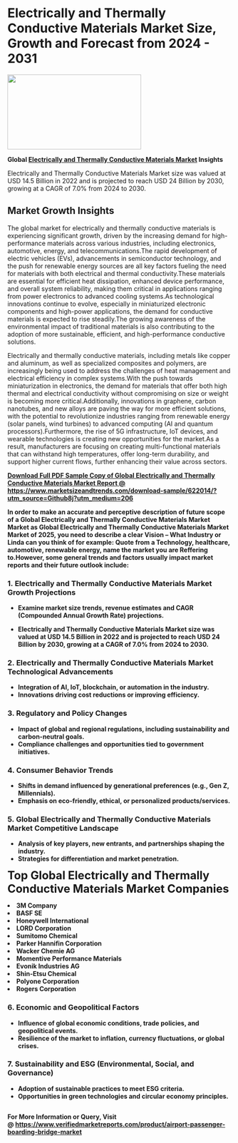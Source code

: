 <H1>Electrically and Thermally Conductive Materials Market Size, Growth and Forecast from 2024 - 2031</H1><img class="aligncenter size-medium wp-image-584254" src="https://thirdeyenews.in/wp-content/uploads/2024/09/Global-Market-Research-300x168.jpeg" alt="" width="300" height="168" /><p><strong>Global&nbsp;<a href="https://www.marketsizeandtrends.com/download-sample/622014/?utm_source=Github8j?utm_medium=206">Electrically and Thermally Conductive Materials Market</a> Insights</strong></p><p>Electrically and Thermally Conductive Materials Market size was valued at USD 14.5 Billion in 2022 and is projected to reach USD 24 Billion by 2030, growing at a CAGR of 7.0% from 2024 to 2030.</p><p><h2>Market Growth Insights</h2> <p>The global market for electrically and thermally conductive materials is experiencing significant growth, driven by the increasing demand for high-performance materials across various industries, including electronics, automotive, energy, and telecommunications.The rapid development of electric vehicles (EVs), advancements in semiconductor technology, and the push for renewable energy sources are all key factors fueling the need for materials with both electrical and thermal conductivity.These materials are essential for efficient heat dissipation, enhanced device performance, and overall system reliability, making them critical in applications ranging from power electronics to advanced cooling systems.As technological innovations continue to evolve, especially in miniaturized electronic components and high-power applications, the demand for conductive materials is expected to rise steadily.The growing awareness of the environmental impact of traditional materials is also contributing to the adoption of more sustainable, efficient, and high-performance conductive solutions.</p> <p><strong><a href="#"></a></strong></p> <p>Electrically and thermally conductive materials, including metals like copper and aluminum, as well as specialized composites and polymers, are increasingly being used to address the challenges of heat management and electrical efficiency in complex systems.With the push towards miniaturization in electronics, the demand for materials that offer both high thermal and electrical conductivity without compromising on size or weight is becoming more critical.Additionally, innovations in graphene, carbon nanotubes, and new alloys are paving the way for more efficient solutions, with the potential to revolutionize industries ranging from renewable energy (solar panels, wind turbines) to advanced computing (AI and quantum processors).Furthermore, the rise of 5G infrastructure, IoT devices, and wearable technologies is creating new opportunities for the market.As a result, manufacturers are focusing on creating multi-functional materials that can withstand high temperatures, offer long-term durability, and support higher current flows, further enhancing their value across sectors.<p><strong><a href="#"></p><p><span class=""><strong>Download Full PDF Sample Copy of Global Electrically and Thermally Conductive Materials Market Report</strong> @ <a href="https://www.marketsizeandtrends.com/download-sample/622014/?utm_source=Github8j?utm_medium=206" target="_blank">https://www.marketsizeandtrends.com/download-sample/622014/?utm_source=Github8j?utm_medium=206</a></span></p><p>In order to make an accurate and perceptive description of future scope of a Global&nbsp;Electrically and Thermally Conductive Materials Market Market as Global&nbsp;Electrically and Thermally Conductive Materials Market Market of 2025, you need to describe a clear Vision &ndash; What Industry or Linda can you think of for example: Quote from a Technology, healthcare, automotive, renewable energy, name the market you are Reffering to.However, some general trends and factors usually impact market reports and their future outlook include:</p><h3>1.&nbsp;<strong>Electrically and Thermally Conductive Materials Market Growth Projections</strong></h3><ul><li>Examine market size trends, revenue estimates and CAGR (Compounded Annual Growth Rate) projections.</li><li><p>Electrically and Thermally Conductive Materials Market size was valued at USD 14.5 Billion in 2022 and is projected to reach USD 24 Billion by 2030, growing at a CAGR of 7.0% from 2024 to 2030.</p></li></ul><h3>2.&nbsp;<strong>Electrically and Thermally Conductive Materials Market Technological Advancements</strong></h3><ul><li>Integration of AI, IoT, blockchain, or automation in the industry.</li><li>Innovations driving cost reductions or improving efficiency.</li></ul><h3>3.&nbsp;<strong>Regulatory and Policy Changes</strong></h3><ul><li>Impact of global and regional regulations, including sustainability and carbon-neutral goals.</li><li>Compliance challenges and opportunities tied to government initiatives.</li></ul><h3>4.&nbsp;<strong>Consumer Behavior Trends</strong></h3><ul><li>Shifts in demand influenced by generational preferences (e.g., Gen Z, Millennials).</li><li>Emphasis on eco-friendly, ethical, or personalized products/services.</li></ul><h3>5.&nbsp;<strong>Global Electrically and Thermally Conductive Materials Market Competitive Landscape</strong></h3><ul><li>Analysis of key players, new entrants, and partnerships shaping the industry.</li><li>Strategies for differentiation and market penetration.</li></ul><p data-pm-slice="1 1 []"><span style="color: inherit; font-family: inherit; font-size: 25px;">Top Global Electrically and Thermally Conductive Materials Market Companies</span></p><div class="" data-test-id=""><p><li>3M Company</li><li> BASF SE</li><li> Honeywell International</li><li> LORD Corporation</li><li> Sumitomo Chemical</li><li> Parker Hannifin Corporation</li><li> Wacker Chemie AG</li><li> Momentive Performance Materials</li><li> Evonik Industries AG</li><li> Shin-Etsu Chemical</li><li> Polyone Corporation</li><li> Rogers Corporation</li></p></div><h3>6.&nbsp;<strong>Economic and Geopolitical Factors</strong></h3><ul><li>Influence of global economic conditions, trade policies, and geopolitical events.</li><li>Resilience of the market to inflation, currency fluctuations, or global crises.</li></ul><h3>7.&nbsp;<strong>Sustainability and ESG (Environmental, Social, and Governance)</strong></h3><ul><li>Adoption of sustainable practices to meet ESG criteria.</li><li>Opportunities in green technologies and circular economy principles.</li></ul><h2><strong style="font-size: 14px;">For More Information or Query, Visit @&nbsp;</strong><a style="background-color: #ffffff; font-size: 14px;" href="https://www.marketsizeandtrends.com/report/electrically-and-thermally-conductive-materials-market/" target="_blank">https://www.verifiedmarketreports.com/product/airport-passenger-boarding-bridge-market</a></h2>
